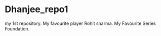 # Dhanjee_repo1
my 1st repository.
My favourite player Rohit sharma.
My Favourite Series Foundation.
